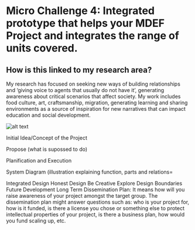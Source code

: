 # Micro Challenge 4: Integrated prototype that helps your MDEF Project and integrates the range of units covered. 

## How is this linked to my research area?

My research has focused on seeking new ways of building relationships and ‘giving voice to agents that usually do not have it’, generating awareness about critical scenarios that affect society. My work includes food culture, art, craftsmanship, migration, generating learning and sharing environments as a source of inspiration for new narratives that can impact education and social development.

![alt text](https://github.com/jose-hirmas/fabchallenge4/edit/main/interesesfab4.jpg)



Initial Idea/Concept of the Project

Propose (what is supossed to do)

Planification and Execution

System Diagram (illustration explaining function, parts and relations=

Integrated Design
Honest Design
Be Creative
Explore Design Boundaries
Future Development
Long Term Dissemination Plan: It means how will you raise awareness of your project amongst the target group. The dissemination plan might answer questions such as: who is your project for, how is it funded, is there a license you chose or something else to protect intellectual properties of your project, is there a business plan, how would you fund scaling up, etc.
